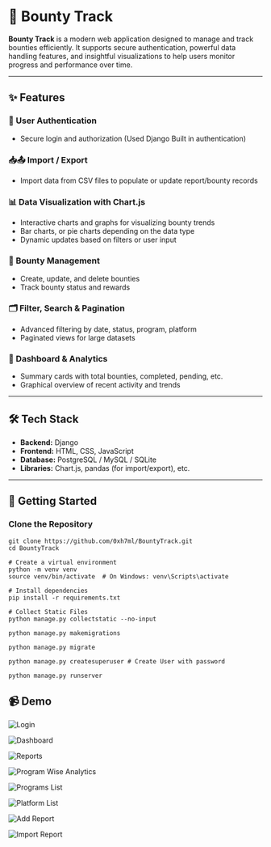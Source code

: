 # 🧠 Bounty Track

**Bounty Track** is a modern web application designed to manage and track bounties efficiently. It supports secure authentication, powerful data handling features, and insightful visualizations to help users monitor progress and performance over time.

---

## ✨ Features

### 🔐 User Authentication
- Secure login and authorization (Used Django Built in authentication)

### 📥📤 Import / Export
- Import data from CSV files to populate or update report/bounty records

### 📊 Data Visualization with Chart.js
- Interactive charts and graphs for visualizing bounty trends
- Bar charts, or pie charts depending on the data type
- Dynamic updates based on filters or user input

### 📁 Bounty Management
- Create, update, and delete bounties
- Track bounty status and rewards

### 🗂️ Filter, Search & Pagination
- Advanced filtering by date, status, program, platform
- Paginated views for large datasets

### 🧮 Dashboard & Analytics
- Summary cards with total bounties, completed, pending, etc.
- Graphical overview of recent activity and trends

---

## 🛠️ Tech Stack

- **Backend:** Django
- **Frontend:** HTML, CSS, JavaScript
- **Database:** PostgreSQL / MySQL / SQLite
- **Libraries:** Chart.js, pandas (for import/export), etc.

---

## 🚀 Getting Started

### Clone the Repository

```console
git clone https://github.com/0xh7ml/BountyTrack.git
cd BountyTrack

# Create a virtual environment
python -m venv venv
source venv/bin/activate  # On Windows: venv\Scripts\activate

# Install dependencies
pip install -r requirements.txt

# Collect Static Files
python manage.py collectstatic --no-input

python manage.py makemigrations

python manage.py migrate

python manage.py createsuperuser # Create User with password

python manage.py runserver
```
## 📹 Demo
![Login](http://itsaikat.com/wp-content/uploads/2025/04/Screenshot-2025-04-10-at-12-41-17-Bounty-Track-Login.png)

![Dashboard](http://itsaikat.com/wp-content/uploads/2025/04/2025-04-10_12-38.png)

![Reports](http://itsaikat.com/wp-content/uploads/2025/04/2025-04-10_12-38_1.png)

![Program Wise Analytics](http://itsaikat.com/wp-content/uploads/2025/04/2025-04-10_12-39.png)

![Programs List](http://itsaikat.com/wp-content/uploads/2025/04/2025-04-10_12-39_1.png)

![Platform List](http://itsaikat.com/wp-content/uploads/2025/04/2025-04-10_12-39_2.png)

![Add Report](http://itsaikat.com/wp-content/uploads/2025/04/2025-04-10_12-40.png)

![Import Report](http://itsaikat.com/wp-content/uploads/2025/04/2025-04-10_12-40_1.png)